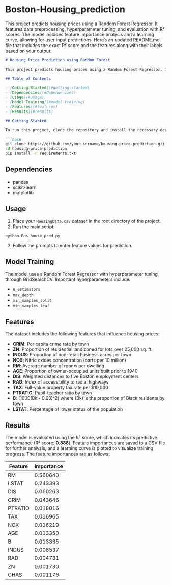 # Boston-Housing_prediction
This project predicts housing prices using a Random Forest Regressor. It features data preprocessing, hyperparameter tuning, and evaluation with R² scores. The model includes feature importance analysis and a learning curve, allowing for user input predictions.
Here’s an updated README.md file that includes the exact R² score and the features along with their labels based on your output:

```markdown
# Housing Price Prediction using Random Forest

This project predicts housing prices using a Random Forest Regressor. It includes data preprocessing, hyperparameter tuning, and evaluation using an R² score of **0.888**. The model provides feature importance analysis and visualizes learning curves, allowing users to input data for real-time predictions.

## Table of Contents

- [Getting Started](#getting-started)
- [Dependencies](#dependencies)
- [Usage](#usage)
- [Model Training](#model-training)
- [Features](#features)
- [Results](#results)

## Getting Started

To run this project, clone the repository and install the necessary dependencies:

```bash
git clone https://github.com/yourusername/housing-price-prediction.git
cd housing-price-prediction
pip install -r requirements.txt
```

## Dependencies

- pandas
- scikit-learn
- matplotlib

## Usage

1. Place your `HousingData.csv` dataset in the root directory of the project.
2. Run the main script:

```bash
python Bos_house_pred.py
```

3. Follow the prompts to enter feature values for prediction.

## Model Training

The model uses a Random Forest Regressor with hyperparameter tuning through GridSearchCV. Important hyperparameters include:

- `n_estimators`
- `max_depth`
- `min_samples_split`
- `min_samples_leaf`

## Features

The dataset includes the following features that influence housing prices:

- **CRIM**: Per capita crime rate by town
- **ZN**: Proportion of residential land zoned for lots over 25,000 sq. ft.
- **INDUS**: Proportion of non-retail business acres per town
- **NOX**: Nitric oxides concentration (parts per 10 million)
- **RM**: Average number of rooms per dwelling
- **AGE**: Proportion of owner-occupied units built prior to 1940
- **DIS**: Weighted distances to five Boston employment centers
- **RAD**: Index of accessibility to radial highways
- **TAX**: Full-value property tax rate per $10,000
- **PTRATIO**: Pupil-teacher ratio by town
- **B**: \(1000(Bk - 0.63)^2\) where \(Bk\) is the proportion of Black residents by town
- **LSTAT**: Percentage of lower status of the population

## Results

The model is evaluated using the R² score, which indicates its predictive performance (R² score: **0.888**). Feature importances are saved to a CSV file for further analysis, and a learning curve is plotted to visualize training progress. The feature importances are as follows:

| Feature | Importance |
|---------|------------|
| RM      | 0.560640   |
| LSTAT   | 0.243393   |
| DIS     | 0.060263   |
| CRIM    | 0.043646   |
| PTRATIO | 0.018016   |
| TAX     | 0.016965   |
| NOX     | 0.016219   |
| AGE     | 0.013350   |
| B       | 0.013335   |
| INDUS   | 0.006537   |
| RAD     | 0.004731   |
| ZN      | 0.001730   |
| CHAS    | 0.001176   |

```
